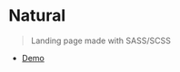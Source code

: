 # Natural

> Landing page made with SASS/SCSS 


- [Demo](http://natural-demo.s3-website-us-east-1.amazonaws.com/)


